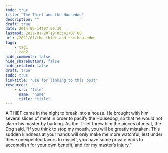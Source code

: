 ```yaml
---
todo: true
title: "The Thief and the Housedog"
description: ""
draft: true
date: 2014-06-14T07:50:30
lastmod: 2021-01-20T19:03:41+07:00
url: /2021/01/the-thief-and-the-housedog
tags:
    - tag1
    - tag2
hide_comments: false
hide_sharebuttons: false
hide_related: false
draft: true
todo: true
linktitle: "use for linking to this post"
resources:
    - src: "file"
      name: "name"
      title: "title"
---
```


A THIEF came in the night to break into a house. He brought with him several slices of meat in order to pacify the Housedog, so that he would not alarm his master by barking. As the Thief threw him the pieces of meat, the Dog said, “If you think to stop my mouth, you will be greatly mistaken. This sudden kindness at your hands will only make me more watchful, lest under these unexpected favors to myself, you have some private ends to accomplish for your own benefit, and for my master’s injury.”
